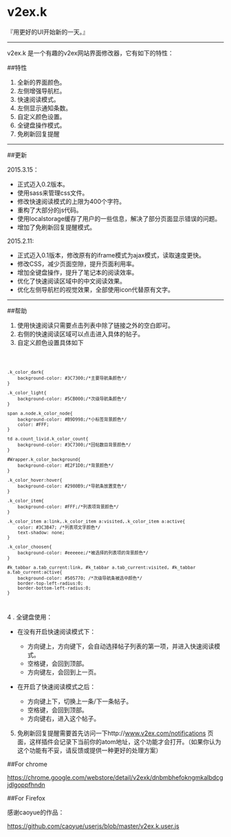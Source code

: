 v2ex.k
========

『用更好的UI开始新的一天。』


---------

v2ex.k 是一个有趣的v2ex网站界面修改器，它有如下的特性：

##特性

1. 全新的界面颜色。
2. 左侧增强导航栏。
3. 快速阅读模式。
4. 左侧显示通知条数。
5. 自定义颜色设置。
6. 全键盘操作模式。
7. 免刷新回复提醒
----------

##更新

2015.3.15：

+ 正式迈入0.2版本。
+ 使用sass来管理css文件。
+ 修改快速阅读模式的上限为400个字符。
+ 重构了大部分的js代码。
+ 使用localstorage缓存了用户的一些信息，解决了部分页面显示错误的问题。
+ 增加了免刷新回复提醒模式。

2015.2.11: 

+ 正式迈入0.1版本，修改原有的iframe模式为ajax模式，读取速度更快。
+ 修改CSS，减少页面空隙，提升页面利用率。
+ 增加全键盘操作，提升了笔记本的阅读效率。
+ 优化了快速阅读区域中的中文阅读效果。
+ 优化左侧导航栏的视觉效果，全部使用icon代替原有文字。

----------

##帮助

1. 使用快速阅读只需要点击列表中除了链接之外的空白即可。
2. 右侧的快速阅读区域可以点击进入具体的帖子。
3. 自定义颜色设置具体如下

<code>

    .k_color_dark{
        background-color: #3C7300;/*主要导航条颜色*/
    }
    
    .k_color_light{
        background-color: #5CB000;/*次级导航条颜色*/
    }
   
    span a.node.k_color_node{
        background-color: #B9D998;/*小标签背景颜色*/
        color: #FFF;
    }

    td a.count_livid.k_color_count{
        background-color: #3C7300;/*回帖数目背景颜色*/
    }   
    
    #Wrapper.k_color_background{
        background-color: #E2F1D0;/*背景颜色*/
    }
    
    .k_color_hover:hover{
        background-color: #2980B9;/*导航条放置变色*/
    }
    
    .k_color_item{
        background-color: #FFF;/*列表项背景颜色*/
    }
    
    .k_color_item a:link,.k_color_item a:visited,.k_color_item a:active{
        color: #3C3B47; /*列表项文字颜色*/
        text-shadow: none;
    }
    
    .k_color_choosen{
        background-color: #eeeeee;/*被选择的列表项的背景颜色*/
    }
    
    #k_tabbar a.tab_current:link, #k_tabbar a.tab_current:visited, #k_tabbar a.tab_current:active{
        background-color: #505770; /*次级导航条被选中颜色*/
        border-top-left-radius:0;
        border-bottom-left-radius:0;
    }
</code>

4 . 全键盘使用：

+ 在没有开启快速阅读模式下：
    + 方向键上，方向键下，会自动选择帖子列表的第一项，并进入快速阅读模式。
    + 空格键，会回到顶部。
    + 方向键左，会回到上一页。

+ 在开启了快速阅读模式之后：
    + 方向键上下，切换上一条/下一条帖子。
    + 空格键，会回到顶部。
    + 方向键右，进入这个帖子。
    
5. 免刷新回复提醒需要首先访问一下http://www.v2ex.com/notifications 页面，这样插件会记录下当前你的atom地址，这个功能才会打开。（如果你认为这个功能有不妥，请反馈或提供一种更好的处理方案）
    


##For chrome

https://chrome.google.com/webstore/detail/v2exk/dnbmbhefokngmkalbdcgjdlgoppfhndn

##For Firefox

感谢caoyue的作品：

https://github.com/caoyue/userjs/blob/master/v2ex.k.user.js

